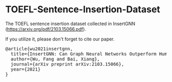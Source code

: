 # TOEFL-Sentence-Insertion-Dataset
The TOEFL sentence insertion dataset collected in InsertGNN (https://arxiv.org/pdf/2103.15066.pdf). 

If you utilize it, please don't forget to cite our paper.   

<pre>
@article{wu2021insertgnn,  
  title={InsertGNN: Can Graph Neural Networks Outperform Humans in TOEFL Sentence Insertion Problem?},  
  author={Wu, Fang and Bai, Xiang},  
  journal={arXiv preprint arXiv:2103.15066},  
  year={2021}  
}
<pre>
